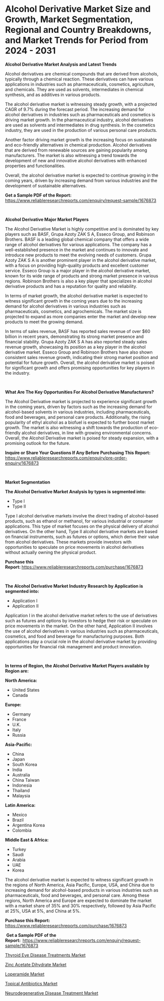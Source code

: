 <p><h1>Alcohol Derivative Market Size and Growth, Market Segmentation, Regional and Country Breakdowns, and Market Trends for Period from 2024 -  2031</h1></p><p><strong>Alcohol Derivative Market Analysis and Latest Trends</strong></p>
<p><p>Alcohol derivatives are chemical compounds that are derived from alcohols, typically through a chemical reaction. These derivatives can have various applications in industries such as pharmaceuticals, cosmetics, agriculture, and chemicals. They are used as solvents, intermediates in chemical synthesis, and as additives in various products.</p><p>The alcohol derivative market is witnessing steady growth, with a projected CAGR of 9.7% during the forecast period. The increasing demand for alcohol derivatives in industries such as pharmaceuticals and cosmetics is driving market growth. In the pharmaceutical industry, alcohol derivatives are used as solvents and intermediates in drug synthesis. In the cosmetics industry, they are used in the production of various personal care products.</p><p>Another factor driving market growth is the increasing focus on sustainable and eco-friendly alternatives in chemical production. Alcohol derivatives that are derived from renewable sources are gaining popularity among manufacturers. The market is also witnessing a trend towards the development of new and innovative alcohol derivatives with enhanced properties and functionalities.</p><p>Overall, the alcohol derivative market is expected to continue growing in the coming years, driven by increasing demand from various industries and the development of sustainable alternatives.</p></p>
<p><strong>Get a Sample PDF of the Report:&nbsp;</strong> <a href="https://www.reliableresearchreports.com/enquiry/request-sample/1676873">https://www.reliableresearchreports.com/enquiry/request-sample/1676873</a></p>
<p>&nbsp;</p>
<p><strong>Alcohol Derivative Major Market Players</strong></p>
<p><p>The Alcohol Derivative Market is highly competitive and is dominated by key players such as BASF, Grupa Azoty ZAK S A, Esseco Group, and Robinson Brothers. BASF is a leading global chemical company that offers a wide range of alcohol derivatives for various applications. The company has a well-established presence in the market and continues to innovate and introduce new products to meet the evolving needs of customers. Grupa Azoty ZAK S A is another prominent player in the alcohol derivative market, with a focus on providing high-quality products and excellent customer service. Esseco Group is a major player in the alcohol derivative market, known for its wide range of products and strong market presence in various regions. Robinson Brothers is also a key player that specializes in alcohol derivative products and has a reputation for quality and reliability.</p><p>In terms of market growth, the alcohol derivative market is expected to witness significant growth in the coming years due to the increasing demand for alcohol derivatives in various industries such as pharmaceuticals, cosmetics, and agrochemicals. The market size is projected to expand as more companies enter the market and develop new products to meet the growing demand.</p><p>In terms of sales revenue, BASF has reported sales revenue of over $60 billion in recent years, demonstrating its strong market presence and financial stability. Grupa Azoty ZAK S A has also reported steady sales revenue growth, showcasing its position as a key player in the alcohol derivative market. Esseco Group and Robinson Brothers have also shown consistent sales revenue growth, indicating their strong market position and potential for future growth. Overall, the alcohol derivative market is poised for significant growth and offers promising opportunities for key players in the industry.</p></p>
<p>&nbsp;</p>
<p><strong>What Are The Key Opportunities For Alcohol Derivative Manufacturers?</strong></p>
<p><p>The Alcohol Derivative market is projected to experience significant growth in the coming years, driven by factors such as the increasing demand for alcohol-based solvents in various industries, including pharmaceuticals, food and beverages, and personal care products. Additionally, the rising popularity of ethyl alcohol as a biofuel is expected to further boost market growth. The market is also witnessing a shift towards the production of eco-friendly alcohol derivatives, in line with growing environmental concerns. Overall, the Alcohol Derivative market is poised for steady expansion, with a promising outlook for the future.</p></p>
<p><strong>Inquire or Share Your Questions If Any Before Purchasing This Report:</strong> <a href="https://www.reliableresearchreports.com/enquiry/pre-order-enquiry/1676873">https://www.reliableresearchreports.com/enquiry/pre-order-enquiry/1676873</a></p>
<p>&nbsp;</p>
<p><strong>Market Segmentation</strong></p>
<p><strong>The Alcohol Derivative Market Analysis by types is segmented into:</strong></p>
<p><ul><li>Type I</li><li>Type II</li></ul></p>
<p><p>Type I alcohol derivative markets involve the direct trading of alcohol-based products, such as ethanol or methanol, for various industrial or consumer applications. This type of market focuses on the physical delivery of alcohol derivatives. On the other hand, Type II alcohol derivative markets are based on financial instruments, such as futures or options, which derive their value from alcohol derivatives. These markets provide investors with opportunities to speculate on price movements in alcohol derivatives without actually owning the physical product.</p></p>
<p><strong>Purchase this Report:&nbsp;</strong><a href="https://www.reliableresearchreports.com/purchase/1676873">https://www.reliableresearchreports.com/purchase/1676873</a></p>
<p>&nbsp;</p>
<p><strong>The Alcohol Derivative Market Industry Research by Application is segmented into:</strong></p>
<p><ul><li>Application I</li><li>Application II</li></ul></p>
<p><p>Application I in the alcohol derivative market refers to the use of derivatives such as futures and options by investors to hedge their risk or speculate on price movements in the market. On the other hand, Application II involves the use of alcohol derivatives in various industries such as pharmaceuticals, cosmetics, and food and beverage for manufacturing purposes. Both applications play a crucial role in the alcohol derivative market by providing opportunities for financial risk management and product innovation.</p></p>
<p>&nbsp;</p>
<p><strong>In terms of Region, the Alcohol Derivative Market Players available by Region are:</strong></p>
<p>
    <p> <strong> North America: </strong>
        <ul>
            <li>United States</li>
            <li>Canada</li>
        </ul>
        </p> 
    <p> <strong> Europe: </strong>
        <ul>
            <li>Germany</li>
            <li>France</li>
            <li>U.K.</li>
            <li>Italy</li>
            <li>Russia</li>
        </ul>
        </p> 
    <p> <strong> Asia-Pacific: </strong>
        <ul>
            <li>China</li>
            <li>Japan</li>
            <li>South Korea</li>
            <li>India</li>
            <li>Australia</li>
            <li>China Taiwan</li>
            <li>Indonesia</li>
            <li>Thailand</li>
            <li>Malaysia</li>
        </ul>
        </p> 
    <p> <strong> Latin America: </strong>
        <ul>
            <li>Mexico</li>
            <li>Brazil</li>
            <li>Argentina Korea</li>
            <li>Colombia</li>
        </ul>
        </p> 
    <p> <strong> Middle East & Africa: </strong>
        <ul>
            <li>Turkey</li>
            <li>Saudi</li>
            <li>Arabia</li>
            <li>UAE</li>
            <li>Korea</li>
        </ul>
    </p>
    </p>
<p><p>The alcohol derivative market is expected to witness significant growth in the regions of North America, Asia Pacific, Europe, USA, and China due to increasing demand for alcohol-based products in various industries such as pharmaceuticals, food and beverages, and personal care. Among these regions, North America and Europe are expected to dominate the market with a market share of 35% and 30% respectively, followed by Asia Pacific at 25%, USA at 5%, and China at 5%.</p></p>
<p><strong>Purchase this Report: </strong><a href="https://www.reliableresearchreports.com/purchase/1676873">https://www.reliableresearchreports.com/purchase/1676873</a></p>
<p>&nbsp;<strong>Get a Sample PDF of the Report:&nbsp;&nbsp;</strong><a href="https://www.reliableresearchreports.com/enquiry/request-sample/1676873">https://www.reliableresearchreports.com/enquiry/request-sample/1676873</a></p>
<p><strong></strong></p>
<p><p><a href="https://medium.com/@henryprice766/thyroid-eye-disease-treatments-market-analysis-and-sze-forecasted-for-period-from-2024-to-2031-92bc3671ef82">Thyroid Eye Disease Treatments Market</a></p><p><a href="https://medium.com/@henryprice766/zinc-acetate-dihydrate-market-research-report-its-history-and-forecast-2024-to-2031-b63db37a7c3f">Zinc Acetate Dihydrate Market</a></p><p><a href="https://medium.com/@henryprice766/loperamide-market-insight-market-trends-growth-forecasted-from-2024-to-2031-fdd3b50e2cb9">Loperamide Market</a></p><p><a href="https://medium.com/@henryprice766/topical-antibiotics-market-comprehensive-assessment-by-type-application-and-geography-9b589f1ab2f5">Topical Antibiotics Market</a></p><p><a href="https://medium.com/@henryprice766/neurodegenerative-disease-treatment-market-research-report-its-history-and-forecast-2024-to-2031-d1452d28473c">Neurodegenerative Disease Treatment Market</a></p></p>